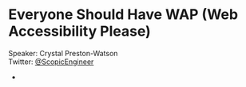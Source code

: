 # Everyone Should Have WAP (Web Accessibility Please)
Speaker: Crystal Preston-Watson  
Twitter: [@ScopicEngineer](https://twitter.com/ScopicEngineer)

- 